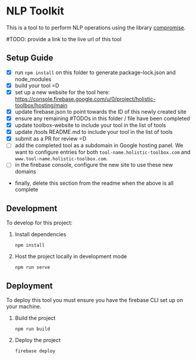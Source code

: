 # NLP Toolkit

This is a tool to to perform NLP operations using the library [compromise](https://www.npmjs.com/package/compromise).

#TODO: provide a link to the live url of this tool

## Setup Guide
- [x] run `npm install` on this folder to generate package-lock.json and node_modules
- [x] build your tool =D
- [x] set up a new website for the tool here: https://console.firebase.google.com/u/0/project/holistic-toolbox/hosting/main
- [x] update firebase.json to point towards the ID of this newly created site
- [x] ensure any remaining #TODOs in this folder / file have been completed
- [x] update toolbox-website to include your tool in the list of tools
- [x] update /tools README.md to include your tool in the list of tools
- [x] submit as a PR for review =D
- [ ] add the completed tool as a subdomain in Google hosting panel. We want to configure entries for both `tool-name.holistic-toolbox.com` and `www.tool-name.holistic-toolbox.com`.
- [ ] in the firebase console, configure the new site to use these new domains
- finally, delete this section from the readme when the above is all complete

## Development
To develop for this project:
1. Install dependencies
	```
	npm install
	```
2. Host the project locally in development mode
	```
	npm run serve
	```

## Deployment
To deploy this tool you must ensure you have the firebase CLI set up on your machine.
1. Build the project
	```
	npm run build
	```
2. Deploy the project
	```
	firebase deploy
	```